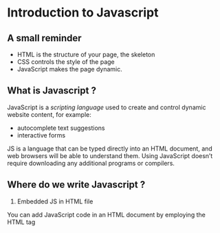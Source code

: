 # Introduction to Javascript

## A small reminder

* HTML is the structure of your page, the skeleton
* CSS controls the style of the page
* JavaScript makes the page dynamic.

## What is Javascript ?

JavaScript is a *scripting language* used to create and control dynamic website content, for example: 
- autocomplete text suggestions
- interactive forms

JS is a language that can be typed directly into an HTML document, and web browsers will be able to understand them. 
Using JavaScript doesn’t require downloading any additional programs or compilers.

## Where do we write Javascript ?

1. Embedded JS in HTML file

You can add JavaScript code in an HTML document by employing  the HTML tag <script> that wraps around JavaScript code.
The <script> tag can be placed in the <head> section of your HTML, in the <body> section, or after the </body> close tag, 
depending on when you want the JavaScript to load.

Usually the JavaScript code is added between the <head> tags, signalling the browser to run the JavaScript script 
before loading in the rest of the page. 

```html
<!DOCTYPE html>
<html lang="en-US">
<head>
    <meta charset="UTF-8">
    <meta name="viewport" content="width=device-width, initial-scale=1">
    <title>Today's Date</title>
    ``` javascript
    <script>
        let d = new Date();
        alert("Today's date is " + d);
    </script>
    ```
    </head>
    <body>
    </body>
</html>
```

2. External JS file

The benefits of using a separate JavaScript file :

- Code more understandable 
- Easier maintenance
- Pages load more quickly
- Can run the same JavaScript on several pages in a web site

Usually the scipt tag is placed at the end of  the body section,so the web page itself will have loaded before the script is read. 

```html
    <!DOCTYPE html>
<html>
<body>
```javascript
<script src="script.js"></script>
```
</body>
</html>
````




